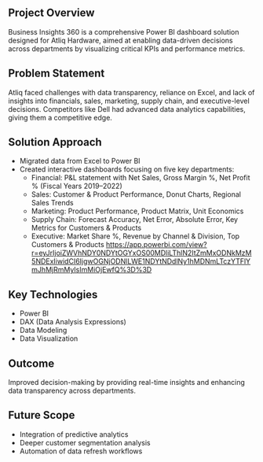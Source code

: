 ##  Project Overview
Business Insights 360 is a comprehensive Power BI dashboard solution designed for Atliq Hardware, aimed at enabling data-driven decisions across departments by visualizing critical KPIs and performance metrics.

##  Problem Statement
Atliq faced challenges with data transparency, reliance on Excel, and lack of insights into financials, sales, marketing, supply chain, and executive-level decisions. Competitors like Dell had advanced data analytics capabilities, giving them a competitive edge.

##  Solution Approach
- Migrated data from Excel to Power BI  
- Created interactive dashboards focusing on five key departments:  
    - Financial: P&L statement with Net Sales, Gross Margin %, Net Profit % (Fiscal Years 2019–2022)  
    - Sales: Customer & Product Performance, Donut Charts, Regional Sales Trends  
    - Marketing: Product Performance, Product Matrix, Unit Economics  
    - Supply Chain: Forecast Accuracy, Net Error, Absolute Error, Key Metrics for Customers & Products  
    - Executive: Market Share %, Revenue by Channel & Division, Top Customers & Products
  https://app.powerbi.com/view?r=eyJrIjoiZWVhNDY0NDYtOGYxOS00MDliLThlN2ItZmMxODNkMzM5NDExIiwidCI6IjgwOGNjODNlLWE1NDYtNDdlNy1hMDNmLTczYTFlYmJhMjRmMyIsImMiOjEwfQ%3D%3D

##  Key Technologies
- Power BI  
- DAX (Data Analysis Expressions)  
- Data Modeling  
- Data Visualization

##  Outcome
Improved decision-making by providing real-time insights and enhancing data transparency across departments.

##  Future Scope
- Integration of predictive analytics  
- Deeper customer segmentation analysis  
- Automation of data refresh workflows
